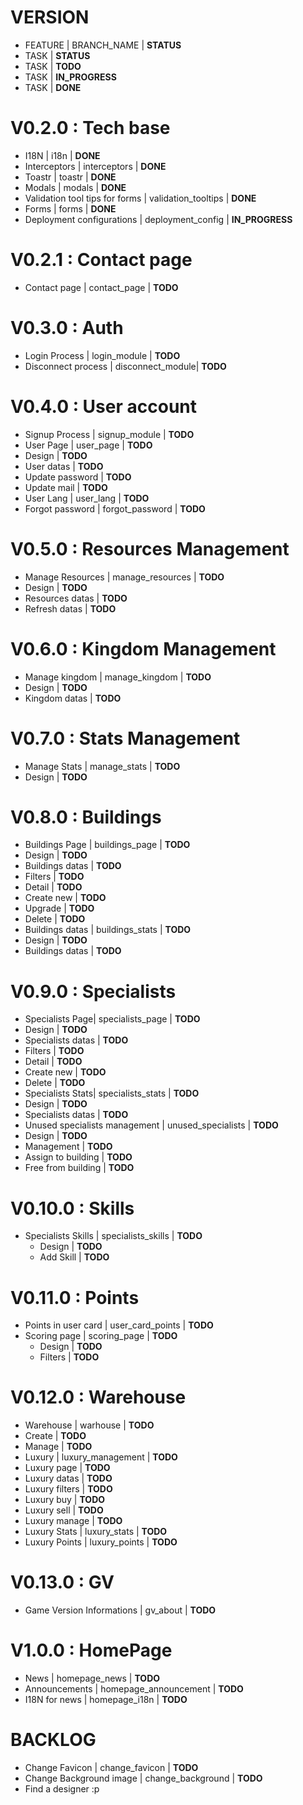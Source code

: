 # VERSION

 * FEATURE | BRANCH_NAME | **STATUS**
  * TASK | **STATUS**
  * TASK | **TODO**
  * TASK | **IN_PROGRESS**
  * TASK | **DONE**

# V0.2.0 : Tech base

 * I18N | i18n | **DONE**
 * Interceptors | interceptors | **DONE**
 * Toastr | toastr | **DONE**
 * Modals | modals | **DONE**
 * Validation tool tips for forms | validation_tooltips | **DONE**
 * Forms | forms | **DONE**
 * Deployment configurations | deployment_config | **IN_PROGRESS**

# V0.2.1 : Contact page
 * Contact page | contact_page | **TODO**

# V0.3.0 : Auth

 * Login Process | login_module | **TODO**
 * Disconnect process | disconnect_module| **TODO**

# V0.4.0 : User account

 * Signup Process | signup_module | **TODO**
 * User Page | user_page | **TODO**
  * Design | **TODO**
  * User datas | **TODO**
  * Update password | **TODO**
  * Update mail | **TODO**
 * User Lang | user_lang | **TODO**
 * Forgot password | forgot_password | **TODO**

# V0.5.0 : Resources Management

 * Manage Resources | manage_resources | **TODO**
  * Design | **TODO**
  * Resources datas | **TODO**
  * Refresh datas | **TODO**

# V0.6.0 : Kingdom Management

 * Manage kingdom | manage_kingdom | **TODO**
  * Design | **TODO**
  * Kingdom datas | **TODO**

# V0.7.0 : Stats Management

 * Manage Stats | manage_stats | **TODO**
  * Design | **TODO**

# V0.8.0 : Buildings

 * Buildings Page | buildings_page | **TODO**
  * Design | **TODO**
  * Buildings datas | **TODO**
  * Filters | **TODO**
  * Detail | **TODO**
  * Create new | **TODO**
  * Upgrade | **TODO**
  * Delete | **TODO**
 * Buildings datas | buildings_stats | **TODO**
  * Design | **TODO**
  * Buildings datas | **TODO**

# V0.9.0 : Specialists

 * Specialists Page| specialists_page | **TODO**
  * Design | **TODO**
  * Specialists datas | **TODO**
  * Filters | **TODO**
  * Detail | **TODO**
  * Create new | **TODO**
  * Delete | **TODO**
 * Specialists Stats| specialists_stats | **TODO**
  * Design | **TODO**
  * Specialists datas | **TODO**
 * Unused specialists management | unused_specialists | **TODO**
  * Design | **TODO**
  * Management | **TODO**
  * Assign to building | **TODO**
  * Free from building | **TODO**

# V0.10.0 : Skills

* Specialists Skills | specialists_skills | **TODO**
  * Design | **TODO**
  * Add Skill | **TODO**

# V0.11.0 : Points

* Points in user card | user_card_points | **TODO**
* Scoring page | scoring_page | **TODO**
  * Design | **TODO**
  * Filters | **TODO**

# V0.12.0 : Warehouse

 * Warehouse | warhouse | **TODO**
  * Create | **TODO**
  * Manage | **TODO**
 * Luxury | luxury_management | **TODO**
  * Luxury page | **TODO**
  * Luxury datas | **TODO**
  * Luxury filters | **TODO**
  * Luxury buy | **TODO**
  * Luxury sell | **TODO**
  * Luxury manage | **TODO**
 * Luxury Stats | luxury_stats | **TODO**
 * Luxury Points | luxury_points | **TODO**

# V0.13.0 : GV

* Game Version Informations | gv_about | **TODO**

# V1.0.0 : HomePage

 * News | homepage_news | **TODO**
 * Announcements | homepage_announcement | **TODO**
 * I18N for news | homepage_i18n | **TODO**

# BACKLOG

 * Change Favicon | change_favicon | **TODO**
 * Change Background image | change_background | **TODO**
 * Find a designer :p
